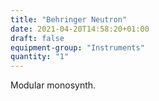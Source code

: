 ```yaml
---
title: "Behringer Neutron"
date: 2021-04-20T14:58:20+01:00
draft: false
equipment-group: "Instruments"
quantity: "1"
---
```


Modular monosynth.